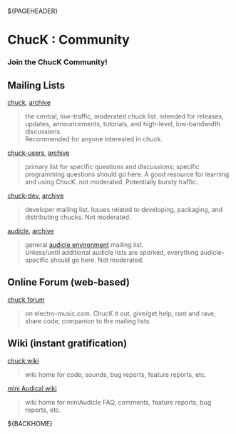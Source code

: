 ${PAGEHEADER}

# ChucK : Community

### Join the ChucK Community!

## Mailing Lists

[chuck](https://lists.cs.princeton.edu/mailman/listinfo/chuck),
[archive](https://lists.cs.princeton.edu/pipermail/chuck/)
> the central, low-traffic, moderated chuck list.  intended for releases, 
> updates, announcements, tutorials, and high-level, low-bandwidth discussions.  
> Recommended for anyone interested in chuck.

<!--
<form action="http://www.google.com/search">Search the chuck list archive: 
<input type="text" name="q" />
<input type="submit" />
<input type="hidden" name="q" value="site:http://lists.cs.princeton.edu/pipermail/chuck/" />
</form>
-->

[chuck-users](https://lists.cs.princeton.edu/mailman/listinfo/chuck-users),
[archive](https://lists.cs.princeton.edu/pipermail/chuck-users/)

> primary list for specific questions and discussions; specific programming 
> questions should go here.  A good resource for learning and using ChucK.
> not moderated.  Potentially bursty traffic.

<!--
<form action="http://www.google.com/search">Search the chuck-users list archive: 
<input type="text" name="q" />
<input type="submit" />
<input type="hidden" name="q" value="site:http://lists.cs.princeton.edu/pipermail/chuck-users/" />
</form>
-->

[chuck-dev](https://lists.cs.princeton.edu/mailman/listinfo/chuck-dev),
[archive](https://lists.cs.princeton.edu/pipermail/chuck-dev/)

> developer mailing list.  Issues related to developing, packaging, and 
> distributing chucks.  Not moderated. 
 
<!--
form action="http://www.google.com/search">Search the chuck-dev list archive: 
<input type="text" name="q" />
<input type="submit" />
<input type="hidden" name="q" value="site:http://lists.cs.princeton.edu/pipermail/chuck-dev/" />
</form>
-->

[audicle](https://lists.cs.princeton.edu/mailman/listinfo/audicle),
[archive](https://lists.cs.princeton.edu/pipermail/audicle/)
> general [audicle environment](http://audicle.cs.princeton.edu/) mailing list.  
> Unless/until additional audicle lists are sporked, everything audicle-specific 
> should go here.  Not moderated.

<!--
<p><form action="http://www.google.com/search">Search the audicle list archive: 
<input type="text" name="q" />
<input type="submit" />
<input type="hidden" name="q" value="site:http://lists.cs.princeton.edu/pipermail/audicle/" />
</form> </p>
-->

## Online Forum (web-based)

[chuck forum](http://electro-music.com/forum/forum-140.html)

> on electro-music.com. ChucK it out, give/get help, rant and rave, 
> share code; companion to the mailing lists.

## Wiki (instant gratification)

[chuck wiki](http://wiki.cs.princeton.edu/index.php/ChucK)

> wiki home for code, sounds, bug reports, feature reports, etc.

[mini Audical wiki](href="http://wiki.cs.princeton.edu/index.php/MiniAudicle)

> wiki home for miniAudicle FAQ, comments, feature reports, bug reports, etc.

${BACKHOME}